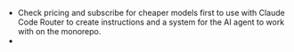 - Check pricing and subscribe for cheaper models first to use with Claude Code Router to create instructions and a system for the AI agent to work with on the monorepo.
-